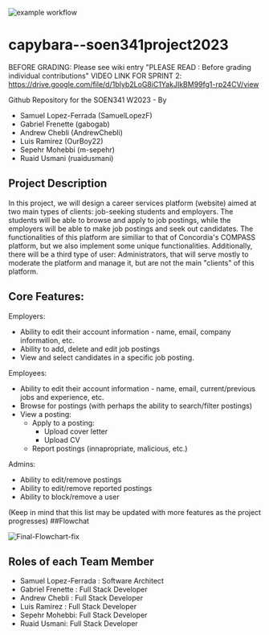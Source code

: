 ![example workflow](https://github.com/AndrewChebli/capybara--soen341project2023/actions/workflows/main.yml/badge.svg
)
# capybara--soen341project2023

BEFORE GRADING: Please see wiki entry "PLEASE READ : Before grading individual contributions"
VIDEO LINK FOR SPRINT 2: https://drive.google.com/file/d/1bIyb2LoG8iC1YakJIkBM99fg1-rp24CV/view

Github Repository for the SOEN341 W2023 - By 
- Samuel Lopez-Ferrada (SamuelLopezF)
- Gabriel Frenette (gabogab)
- Andrew Chebli (AndrewChebli)
- Luis Ramirez (OurBoy22)
- Sepehr Mohebbi (m-sepehr)
- Ruaid Usmani (ruaidusmani)

## Project Description
In this project, we will design a career services platform (website) aimed at two main types of clients: job-seeking students and employers. The students will be able to browse and apply to job postings, while the employers will be able to make job postings and seek out candidates. The functionalities of this platform are similiar to that of Concordia's COMPASS platform, but we also implement some unique functionalities. 
Additionally, there will be a third type of user: Administrators, that will serve mostly to moderate the platform and manage it, but are not the main "clients" of this platform.

## Core Features:
Employers:
- Ability to edit their account information - name, email, company information, etc.
- Ability to add, delete and edit job postings 
- View and select candidates in a specific job posting.

Employees: 
- Ability to edit their account information - name, email, current/previous jobs and experience, etc.
- Browse for postings (with perhaps the ability to search/filter postings)
- View a posting:
  - Apply to a posting:
     - Upload cover letter
     - Upload CV
  - Report postings (innapropriate, malicious, etc.)
 
 Admins:
 - Ability to edit/remove postings
 - Ability to edit/remove reported postings
 - Ability to block/remove a user
 
 (Keep in mind that this list may be updated with more features as the project progresses)
##Flowchat 
 
 
![Final-Flowchart-fix](https://user-images.githubusercontent.com/43799537/218161834-f522d040-fcf9-4025-9bd0-135c71b4b52a.png)

## Roles of each Team Member
- Samuel Lopez-Ferrada : Software Architect
- Gabriel Frenette : Full Stack Developer
- Andrew Chebli : Full Stack Developer
- Luis Ramirez : Full Stack Developer
- Sepehr Mohebbi: Full Stack Developer
- Ruaid Usmani: Full Stack Developer
